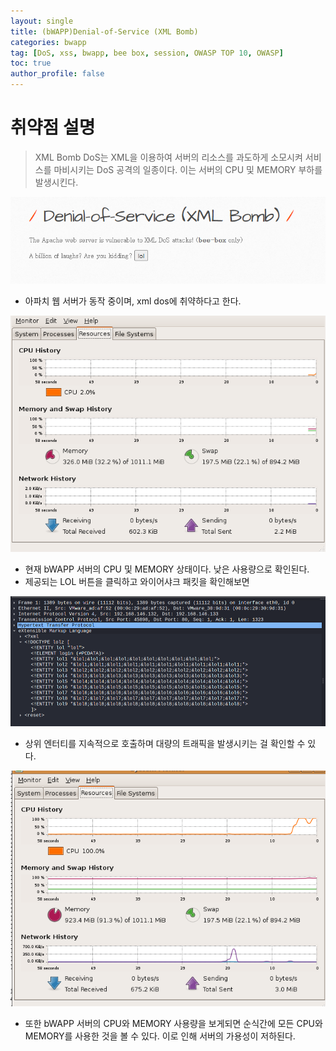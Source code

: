 ```yaml
---
layout: single
title: (bWAPP)Denial-of-Service (XML Bomb)
categories: bwapp
tag: [DoS, xss, bwapp, bee box, session, OWASP TOP 10, OWASP]
toc: true
author_profile: false
---
```


# 취약점 설명

> XML Bomb DoS는 XML을 이용하여 서버의 리소스를 과도하게 소모시켜 서비스를 마비시키는 DoS 공격의 일종이다. 이는 서버의 CPU 및 MEMORY 부하를 발생시킨다.

![그림 1-1](/assets/image/bwapp/Security%20Misconfiguration/Denial-of-Service%20(XML%20Bomb)/image.png)
- 아파치 웹 서버가 동작 중이며, xml dos에 취약하다고 한다.

![그림 1-2](/assets/image/bwapp/Security%20Misconfiguration/Denial-of-Service%20(XML%20Bomb)/image-1.png)
- 현재 bWAPP 서버의 CPU 및 MEMORY 상태이다. 낮은 사용량으로 확인된다.
- 제공되는 LOL 버튼을 클릭하고 와이어샤크 패킷을 확인해보면

![그림 1-3](/assets/image/bwapp/Security%20Misconfiguration/Denial-of-Service%20(XML%20Bomb)/image-2.png)
- 상위 엔터티를 지속적으로 호출하며 대량의 트래픽을 발생시키는 걸 확인할 수 있다.

![그림 1-4](/assets/image/bwapp/Security%20Misconfiguration/Denial-of-Service%20(XML%20Bomb)/image-3.png)
- 또한 bWAPP 서버의 CPU와 MEMORY 사용량을 보게되면 순식간에 모든 CPU와 MEMORY를 사용한 것을 볼 수 있다. 이로 인해 서버의 가용성이 저하된다.